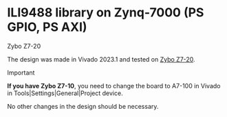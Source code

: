 # ILI9488 library on Zynq-7000 (PS GPIO, PS AXI)

Zybo Z7-20

The design was made in Vivado 2023.1 and tested on [Zybo Z7-20](https://digilent.com/shop/zybo-z7-zynq-7000-arm-fpga-soc-development-board/).

> [!IMPORTANT]
> **If you have Zybo Z7-10**, you need to change the board to A7-100 in Vivado in Tools|Settings|General|Project device.
>
> No other changes in the design should be necessary.

